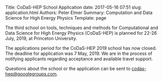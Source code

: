 Title: CoDaS-HEP School Application
date: 2017-05-16 07:51
slug: application.html
Authors: Peter Elmer
Summary: Computation and Data Science for High Energy Physics
Template: page

The third school on tools, techniques and methods for Computational and Data Science for High Energy Physics (CoDaS-HEP) is planned for 22-26 July, 2019, at Princeton University.

The applications period for the CoDaS-HEP 2019 school has now closed. The deadline for application was 7 May, 2019. We are in the process of notifying applicants regarding acceptance and available travel support. 

Questions about the school or the application can be sent to [codas-hep@googlegroups.com](codas-hep@googlegroups.com).
